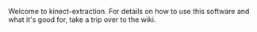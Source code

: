 Welcome to kinect-extraction. For details on how to use this software and what it's good for, take a trip over to the wiki.
